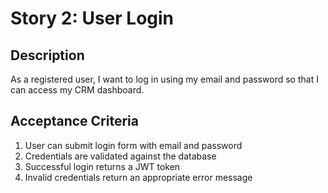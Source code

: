 # Story 2: User Login

## Description
As a registered user, I want to log in using my email and password so that I can access my CRM dashboard.

## Acceptance Criteria
1. User can submit login form with email and password
2. Credentials are validated against the database
3. Successful login returns a JWT token
4. Invalid credentials return an appropriate error message
